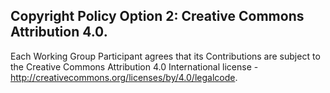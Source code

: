 ## Copyright Policy Option 2:  Creative Commons Attribution 4.0.

Each Working Group Participant agrees that its Contributions are subject to the Creative Commons Attribution 4.0 International 
license - http://creativecommons.org/licenses/by/4.0/legalcode.
